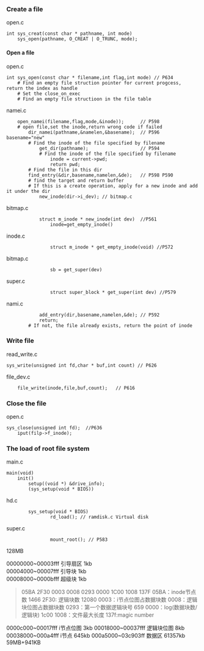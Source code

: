 ### Create a file
open.c   

    int sys_creat(const char * pathname, int mode)  
    	sys_open(pathname, O_CREAT | O_TRUNC, mode);

#### Open a file
open.c    

	int sys_open(const char * filename,int flag,int mode) // P634
		# Find an empty file struction pointer for current progcess, return the index as handle
		# Set the close_on_exec
		# Find an empty file structioon in the file table
namei.c  

    	open_namei(filename,flag,mode,&inode));      // P598
		# open file,set the inode,return wrong code if failed
			dir_namei(pathname,&namelen,&basename);  // P596 basename="new"
			# Find the inode of the file specified by filename
				get_dir(pathname);                   // P594
				# Find the inode of the file specified by filename
					inode = current->pwd;
					return pwd;
			# Find the file in this dir
			find_entry(&dir,basename,namelen,&de);   // P598 P590
			# find the target and return buffer
			# If this is a create operation, apply for a new inode and add it under the dir
				new_inode(dir->i_dev); // bitmap.c

bitmap.c

				struct m_inode * new_inode(int dev)  //P561
					inode=get_empty_inode()			 

inode.c

					struct m_inode * get_empty_inode(void) //P572
bitmap.c

					sb = get_super(dev)				 

super.c
	
					struct super_block * get_super(int dev) //P579

nami.c

				add_entry(dir,basename,namelen,&de); // P592
				return;
			# If not, the file already exists, return the point of inode

### Write file
read_write.c

    sys_write(unsigned int fd,char * buf,int count) // P626
file_dev.c  

    	file_write(inode,file,buf,count);	// P616

### Close the file
open.c  

    sys_close(unsigned int fd);  //P636
		iput(filp->f_inode);


### The load of root file system
main.c
    
    main(void)
		init()
			setup((void *) &drive_info);
			(sys_setup(void * BIOS))
hd.c

			sys_setup(void * BIOS)
					rd_load(); // ramdisk.c Virtual disk
super.c 

					mount_root(); // P583

128MB

00000000~00003fff 引导扇区 1kb   
00004000~00007fff 引导块   1kb   
00008000~0000bfff 超级块   1kb  
>05BA 2F30 0003 0008 0293 0000 1C00 1008 137F
05BA：inode节点数 1466
2F30: 逻辑块数    12080
0003：i节点位图占数据块数
0008：逻辑块位图占数据块数
0293：第一个数据逻辑块号 659
0000：log(数据块数/逻辑块)
1c00 1008：文件最大长度
137f:magic number

0000c000~00017fff i节点位图  3kb
00018000~00037fff 逻辑块位图 8kb
00038000~000a4fff i节点     645kb
000a5000~03c903ff 数据区    61357kb 59MB+941KB 